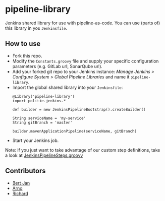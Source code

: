 # pipeline-library
Jenkins shared library for use with pipeline-as-code. You can use (parts of) this library in you `Jenkinsfile`.

How to use
----------
* Fork this repo.
* Modify the `Constants.groovy` file and supply your specific configuration parameters (e.g. GitLab url, SonarQube url).
* Add your forked git repo to your Jenkins instance: *Manage Jenkins > Configure System > Global Pipeline Libraries* and name it `pipeline-library`.
* Import the global shared library into your `Jenkinsfile`:
    ```
    @Library('pipeline-library')
    import politie.jenkins.*

    def builder = new JenkinsPipelineBootstrap().createBuilder()

    String serviceName = 'my-service'
    String gitBranch = 'master'

    builder.mavenApplicationPipeline(serviceName, gitBranch)        
    ```
* Start your Jenkins job.

Note: if you just want to take advantage of our custom step definitions, take a look at [JenkinsPipelineSteps.groovy](JenkinsPipelineSteps.groovy)

Contributors
----------

* [Bert Jan](https://github.com/bertjan)
* [Arno](https://github.com/arnobroekhof)
* [Richard](https://github.com/rkettelerij)
